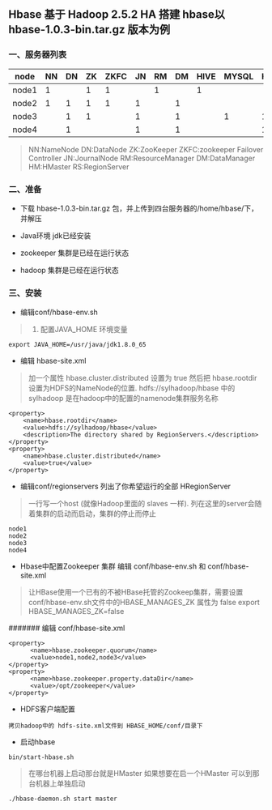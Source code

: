 ## Hbase 基于 Hadoop 2.5.2 HA	搭建  hbase以 hbase-1.0.3-bin.tar.gz 版本为例

### 一、服务器列表

node  | NN  | DN  |ZK  | ZKFC | JN  | RM | DM  | HIVE | MYSQL |  HM   |  RS 
---   | --- | --- | ---| -----| --- | ---| --- | ---  | ----  | ----- | -----
node1 | 1   |     | 1  |   1  |     | 1  |     |  1   |		  |       |   1  
node2 | 1   | 1   | 1  |   1  |  1  |    | 1   |      |		  |       |   1
node3 |     | 1   | 1  |      |  1  |    | 1   |      |   1	  |   1   |   1
node4 |     | 1   |    |      |  1  |    | 1   |      |		  |   1   |   1

> 	NN:NameNode DN:DataNode ZK:ZooKeeper ZKFC:zookeeper Failover Controller 
>	JN:JournalNode RM:ResourceManager DM:DataManager HM:HMaster RS:RegionServer

### 二、准备

* 下载 hbase-1.0.3-bin.tar.gz 包，并上传到四台服务器的/home/hbase/下，并解压

* Java环境 jdk已经安装

* zookeeper 集群是已经在运行状态

* hadoop 集群是已经在运行状态

### 三、安装

* 编辑conf/hbase-env.sh 

> 1. 配置JAVA_HOME 环境变量

```
export JAVA_HOME=/usr/java/jdk1.8.0_65
```

* 编辑 hbase-site.xml

> 加一个属性 hbase.cluster.distributed 设置为 true 然后把 hbase.rootdir 设置为HDFS的NameNode的位置. 
> hdfs://sylhadoop/hbase  中的sylhadoop 是在hadoop中的配置的namenode集群服务名称

```
<property>
    <name>hbase.rootdir</name>
    <value>hdfs://sylhadoop/hbase</value>
    <description>The directory shared by RegionServers.</description>
</property>
<property>
    <name>hbase.cluster.distributed</name>
    <value>true</value>
</property>
```

* 编辑conf/regionservers 列出了你希望运行的全部 HRegionServer

> 一行写一个host (就像Hadoop里面的 slaves 一样). 列在这里的server会随着集群的启动而启动，集群的停止而停止

```
node1
node2
node3
node4
```

* Hbase中配置Zookeeper 集群 编辑 conf/hbase-env.sh 和 conf/hbase-site.xml

> 让HBase使用一个已有的不被HBase托管的Zookeep集群，需要设置 conf/hbase-env.sh文件中的HBASE_MANAGES_ZK 属性为 false
> export HBASE_MANAGES_ZK=false

####### 编辑 conf/hbase-site.xml

```
<property>
      <name>hbase.zookeeper.quorum</name>
      <value>node1,node2,node3</value>
</property>
<property>
      <name>hbase.zookeeper.property.dataDir</name>
      <value>/opt/zookeeper</value>
</property>
```

* HDFS客户端配置

```
拷贝hadoop中的 hdfs-site.xml文件到 HBASE_HOME/conf/目录下
```

* 启动hbase
```
bin/start-hbase.sh
```

> 在哪台机器上启动那台就是HMaster 如果想要在启一个HMaster 可以到那台机器上单独启动

```
./hbase-daemon.sh start master
```
